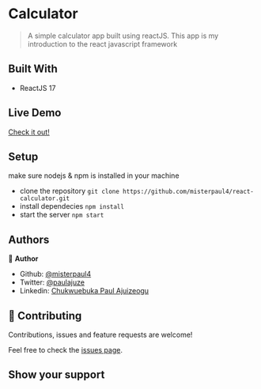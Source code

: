 # Calculator

> A simple calculator app built using reactJS. This app is my introduction to the react javascript framework

## Built With

- ReactJS 17

## Live Demo
[Check it out!](https://react-calculator-ms.herokuapp.com/)

## Setup
make sure nodejs & npm is installed in your machine
- clone the repository `git clone https://github.com/misterpaul4/react-calculator.git`
- install dependecies `npm install`
- start the server `npm start`

## Authors

👤 **Author**

- Github: [@misterpaul4](https://github.com/misterpaul4)
- Twitter: [@paulajuze](https://twitter.com/paulajuze)
- Linkedin: [Chukwuebuka Paul Ajuizeogu](https://www.linkedin.com/in/chukwuebuka-paul-ajuizeogu/)

## 🤝 Contributing

Contributions, issues and feature requests are welcome!

Feel free to check the [issues page](issues/).

## Show your support